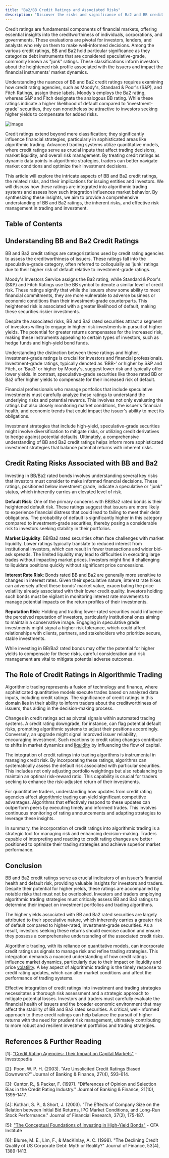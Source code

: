 ```yaml
---
title: "Ba2/BB Credit Ratings and Associated Risks"
description: "Discover the risks and significance of Ba2 and BB credit ratings in financial markets, particularly within algorithmic trading. Explore how these speculative-grade ratings impact investment decisions and market dynamics as traders integrate them into sophisticated strategies to navigate potential defaults and optimize returns."
---
```


Credit ratings are fundamental components of financial markets, offering essential insights into the creditworthiness of individuals, corporations, and governments. These evaluations are pivotal for investors, lenders, and analysts who rely on them to make well-informed decisions. Among the various credit ratings, BB and Ba2 hold particular significance as they categorize debt instruments that are considered speculative-grade, commonly known as "junk" ratings. These classifications inform investors about the heightened risk profile associated with the issuers and impact the financial instruments' market dynamics.

Understanding the nuances of BB and Ba2 credit ratings requires examining how credit rating agencies, such as Moody's, Standard & Poor's (S&P), and Fitch Ratings, assign these labels. Moody's employs the Ba2 rating, whereas S&P and Fitch designate the analogous BB rating. While these ratings indicate a higher likelihood of default compared to 'investment-grade' securities, they can nonetheless be attractive to investors seeking higher yields to compensate for added risks.

![Image](images/1.png)

Credit ratings extend beyond mere classification; they significantly influence financial strategies, particularly in sophisticated areas like algorithmic trading. Advanced trading systems utilize quantitative models, where credit ratings serve as crucial inputs that affect trading decisions, market liquidity, and overall risk management. By treating credit ratings as dynamic data points in algorithmic strategies, traders can better navigate market conditions and optimize their investment decisions.

This article will explore the intricate aspects of BB and Ba2 credit ratings, the related risks, and their implications for issuing entities and investors. We will discuss how these ratings are integrated into algorithmic trading systems and assess how such integration influences market behavior. By synthesizing these insights, we aim to provide a comprehensive understanding of BB and Ba2 ratings, the inherent risks, and effective risk management in trading and investment.

## Table of Contents

## Understanding BB and Ba2 Credit Ratings

BB and Ba2 credit ratings are categorizations used by credit rating agencies to assess the creditworthiness of issuers. These ratings fall into the speculative-grade category, often referred to colloquially as 'junk' ratings due to their higher risk of default relative to investment-grade ratings.

Moody's Investors Service assigns the Ba2 rating, while Standard & Poor's (S&P) and Fitch Ratings use the BB symbol to denote a similar level of credit risk. These ratings signify that while the issuers show some ability to meet financial commitments, they are more vulnerable to adverse business or economic conditions than their investment-grade counterparts. This heightened risk is associated with a greater likelihood of default, making these securities riskier investments. 

Despite the associated risks, BB and Ba2 rated securities attract a segment of investors willing to engage in higher-risk investments in pursuit of higher yields. The potential for greater returns compensates for the increased risk, making these instruments appealing to certain types of investors, such as hedge funds and high-yield bond funds.

Understanding the distinction between these ratings and higher, investment-grade ratings is crucial for investors and financial professionals. Investment-grade ratings, typically denoted as 'BBB-' or higher by S&P and Fitch, or 'Baa3' or higher by Moody's, suggest lower risk and typically offer lower yields. In contrast, speculative-grade securities like those rated BB or Ba2 offer higher yields to compensate for their increased risk of default.

Financial professionals who manage portfolios that include speculative investments must carefully analyze these ratings to understand the underlying risks and potential rewards. This involves not only evaluating the ratings but also closely monitoring market conditions, the issuer's financial health, and economic trends that could impact the issuer's ability to meet its obligations.

Investment strategies that include high-yield, speculative-grade securities might involve diversification to mitigate risks, or utilizing credit derivatives to hedge against potential defaults. Ultimately, a comprehensive understanding of BB and Ba2 credit ratings helps inform more sophisticated investment strategies that balance potential returns with inherent risks.

## Credit Rating Risks Associated with BB and Ba2

Investing in BB/Ba2 rated bonds involves understanding several key risks that investors must consider to make informed financial decisions. These ratings, positioned below investment grade, indicate a speculative or "junk" status, which inherently carries an elevated level of risk.

**Default Risk**: One of the primary concerns with BB/Ba2 rated bonds is their heightened default risk. These ratings suggest that issuers are more likely to experience financial distress that could lead to failing to meet their debt obligations. The probability of default is significantly higher in this category compared to investment-grade securities, thereby posing a considerable risk to investors seeking stability in their portfolios.

**Market Liquidity**: BB/Ba2 rated securities often face challenges with market liquidity. Lower ratings typically translate to reduced interest from institutional investors, which can result in fewer transactions and wider bid-ask spreads. The limited liquidity may lead to difficulties in executing large trades without impacting market prices. Investors might find it challenging to liquidate positions quickly without significant price concessions.

**Interest Rate Risk**: Bonds rated BB and Ba2 are generally more sensitive to changes in interest rates. Given their speculative nature, interest rate hikes can adversely affect these bonds' market value, exacerbating the price volatility already associated with their lower credit quality. Investors holding such bonds must be vigilant in monitoring interest rate movements to manage potential impacts on the return profiles of their investments.

**Reputation Risk**: Holding and trading lower-rated securities could influence the perceived reputation of investors, particularly institutional ones aiming to maintain a conservative image. Engaging in speculative grade investments might signal a higher risk tolerance, which could affect relationships with clients, partners, and stakeholders who prioritize secure, stable investments.

While investing in BB/Ba2 rated bonds may offer the potential for higher yields to compensate for these risks, careful consideration and risk management are vital to mitigate potential adverse outcomes.

## The Role of Credit Ratings in Algorithmic Trading

Algorithmic trading represents a fusion of technology and finance, where sophisticated quantitative models execute trades based on analyzed data inputs, including credit ratings. The significance of credit ratings in this domain lies in their ability to inform traders about the creditworthiness of issuers, thus aiding in the decision-making process.

Changes in credit ratings act as pivotal signals within automated trading systems. A credit rating downgrade, for instance, can flag potential default risks, prompting algorithmic systems to adjust their positions accordingly. Conversely, an upgrade might signal improved issuer reliability, encouraging investment. Such reactions to credit rating changes contribute to shifts in market dynamics and [liquidity](/wiki/liquidity-risk-premium) by influencing the flow of capital.

The integration of credit ratings into trading algorithms is instrumental in managing credit risk. By incorporating these ratings, algorithms can systematically assess the default risk associated with particular securities. This includes not only adjusting portfolio weightings but also rebalancing to maintain an optimal risk-reward ratio. This capability is crucial for traders seeking to enhance the risk-adjusted return of their investments.

For quantitative traders, understanding how updates from credit rating agencies affect [algorithmic trading](/wiki/algorithmic-trading) can yield significant competitive advantages. Algorithms that effectively respond to these updates can outperform peers by executing timely and informed trades. This involves continuous monitoring of rating announcements and adapting strategies to leverage these insights.

In summary, the incorporation of credit ratings into algorithmic trading is a strategic tool for managing risk and enhancing decision-making. Traders capable of interpreting and reacting to credit rating changes are better positioned to optimize their trading strategies and achieve superior market performance.

## Conclusion

BB and Ba2 credit ratings serve as crucial indicators of an issuer's financial health and default risk, providing valuable insights for investors and traders. Despite their potential for higher yields, these ratings are accompanied by notable risks that must not be overlooked. Investors and traders employing algorithmic trading strategies must critically assess BB and Ba2 ratings to determine their impact on investment portfolios and trading algorithms.

The higher yields associated with BB and Ba2 rated securities are largely attributed to their speculative nature, which inherently carries a greater risk of default compared to higher-rated, investment-grade securities. As a result, investors seeking these returns should exercise caution and ensure they possess a comprehensive understanding of the associated credit risks. 

Algorithmic trading, with its reliance on quantitative models, can incorporate credit ratings as signals to manage risk and refine trading strategies. This integration demands a nuanced understanding of how credit ratings influence market dynamics, particularly due to their impact on liquidity and price [volatility](/wiki/volatility-trading-strategies). A key aspect of algorithmic trading is the timely response to credit rating updates, which can alter market conditions and affect the performance of trading systems.

Effective integration of credit ratings into investment and trading strategies necessitates a thorough risk assessment and a strategic approach to mitigate potential losses. Investors and traders must carefully evaluate the financial health of issuers and the broader economic environment that may affect the stability of BB and Ba2 rated securities. A critical, well-informed approach to these credit ratings can help balance the pursuit of higher returns with the need for prudent risk management, ultimately contributing to more robust and resilient investment portfolios and trading strategies.

## References & Further Reading

[1]: ["Credit Rating Agencies: Their Impact on Capital Markets"](https://www.investopedia.com/terms/c/creditrating.asp) - Investopedia

[2]: Poon, W. P. H. (2003). "Are Unsolicited Credit Ratings Biased Downward?" Journal of Banking & Finance, 27(4), 593-614.

[3]: Cantor, R., & Packer, F. (1997). "Differences of Opinion and Selection Bias in the Credit Rating Industry." Journal of Banking & Finance, 21(10), 1395-1417.

[4]: Kothari, S. P., & Short, J. (2003). "The Effects of Company Size on the Relation between Initial Bid Returns, IPO Market Conditions, and Long-Run Stock Performance." Journal of Financial Research, 37(2), 175-187.

[5]: ["The Conceptual Foundations of Investing in High-Yield Bonds"](https://www.forbes.com/advisor/retirement/best-high-yield-bond-funds/) - CFA Institute

[6]: Blume, M. E., Lim, F., & MacKinlay, A. C. (1998). "The Declining Credit Quality of US Corporate Debt: Myth or Reality?" Journal of Finance, 53(4), 1389-1413.